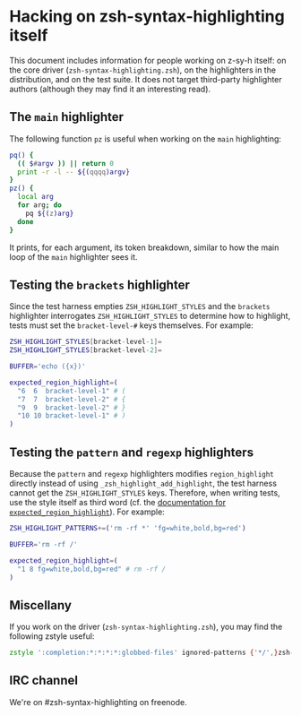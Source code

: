 Hacking on zsh-syntax-highlighting itself
=========================================

This document includes information for people working on z-sy-h itself: on the
core driver (`zsh-syntax-highlighting.zsh`), on the highlighters in the
distribution, and on the test suite.  It does not target third-party
highlighter authors (although they may find it an interesting read).

The `main` highlighter
----------------------

The following function `pz` is useful when working on the `main` highlighting:

```zsh
pq() {
  (( $#argv )) || return 0
  print -r -l -- ${(qqqq)argv}
}
pz() {
  local arg
  for arg; do
    pq ${(z)arg}
  done
}
```

It prints, for each argument, its token breakdown, similar to how the main
loop of the `main` highlighter sees it.

Testing the `brackets` highlighter
----------------------------------

Since the test harness empties `ZSH_HIGHLIGHT_STYLES` and the `brackets`
highlighter interrogates `ZSH_HIGHLIGHT_STYLES` to determine how to highlight,
tests must set the `bracket-level-#` keys themselves.  For example:

```zsh
ZSH_HIGHLIGHT_STYLES[bracket-level-1]=
ZSH_HIGHLIGHT_STYLES[bracket-level-2]=

BUFFER='echo ({x})'

expected_region_highlight=(
  "6  6  bracket-level-1" # (
  "7  7  bracket-level-2" # {
  "9  9  bracket-level-2" # }
  "10 10 bracket-level-1" # )
)
```

Testing the `pattern` and `regexp` highlighters
-----------------------------------------------

Because the `pattern` and `regexp` highlighters modifies `region_highlight`
directly instead of using `_zsh_highlight_add_highlight`, the test harness
cannot get the `ZSH_HIGHLIGHT_STYLES` keys.  Therefore, when writing tests, use
the style itself as third word (cf. the
[documentation for `expected_region_highlight`](docs/highlighters.md)).  For example:

```zsh
ZSH_HIGHLIGHT_PATTERNS+=('rm -rf *' 'fg=white,bold,bg=red')

BUFFER='rm -rf /'

expected_region_highlight=(
  "1 8 fg=white,bold,bg=red" # rm -rf /
)
```

Miscellany
----------

If you work on the driver (`zsh-syntax-highlighting.zsh`), you may find the following zstyle useful:

```zsh
zstyle ':completion:*:*:*:*:globbed-files' ignored-patterns {'*/',}zsh-syntax-highlighting.plugin.zsh
```

IRC channel
-----------

We're on #zsh-syntax-highlighting on freenode.

